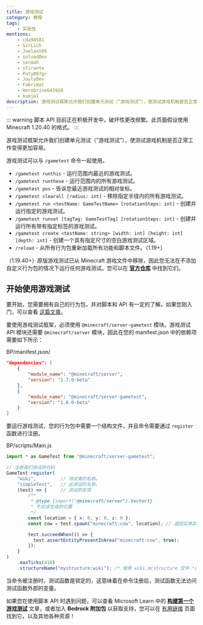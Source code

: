 ```yaml
---
title: 游戏测试
category: 教程
tags:
    - 实验性
mentions:
    - cda94581
    - SirLich
    - Joelant05
    - solvedDev
    - sermah
    - stirante
    - Paty007gr
    - JaylyDev
    - Fabrimat
    - Herobrine643928
    - kumja1
description: 游戏测试框架允许我们创建单元测试（“游戏测试”），使测试游戏机制是否正常工作变得更加容易。
---
```


::: warning
脚本 API 目前正在积极开发中，破坏性更改频繁。此页面假设使用 Minecraft 1.20.40 的格式。
:::

游戏测试框架允许我们创建单元测试（“游戏测试”），使测试游戏机制是否正常工作变得更加容易。

游戏测试可以与 `/gametest` 命令一起使用。

-   `/gametest runthis` - 运行范围内最近的游戏测试。
-   `/gametest runthese` - 运行范围内的所有游戏测试。
-   `/gametest pos` - 告诉您最近游戏测试的相对坐标。
-   `/gametest clearall [radius: int]` - 移除指定半径内的所有游戏测试。
-   `/gametest run <testName: GameTestName> [rotationSteps: int]` - 创建并运行指定的游戏测试。
-   `/gametest runset [tagTag: GameTestTag] [rotationSteps: int]` - 创建并运行所有带有指定标签的游戏测试。
-   `/gametest create <testName: string> [width: int] [height: int] [depth: int]` - 创建一个具有指定尺寸的空白游戏测试区域。
-   `/reload` - 从所有行为包重新加载所有功能和脚本文件。（1.19+）

（1.19.40+）原版游戏测试已从 Minecraft 游戏文件中移除，因此您无法在不添加自定义行为包的情况下运行任何游戏测试。您可以在 [**官方仓库**](https://github.com/microsoft/minecraft-gametests/tree/main/behavior_packs/vanilla_gametest) 中找到它们。

## 开始使用游戏测试

要开始，您需要拥有自己的行为包，并对脚本和 API 有一定的了解。如果您刚入门，可以查看 [这篇文章](../scripting/starting-scripts.md)。

要使用游戏测试框架，必须使用 `@minecraft/server-gametest` 模块。游戏测试 API 模块还需要 `@minecraft/server` 模块，因此在您的 manifest.json 中的依赖项需要如下所示：

<CodeHeader>BP/manifest.json/</CodeHeader>

```json
"dependencies": [
    {
        "module_name": "@minecraft/server",
        "version": "1.7.0-beta"
    },
    {
        "module_name": "@minecraft/server-gametest",
        "version": "1.0.0-beta"
    }
]
```

要运行游戏测试，您的行为包中需要一个结构文件，并且命令需要通过 `register` 函数进行注册。

<CodeHeader>BP/scripts/Main.js</CodeHeader>

```js
import * as GameTest from "@minecraft/server-gametest";

// 注册我们测试的代码
GameTest.register(
    "wiki",         // 测试类的名称。
    "simpleTest",   // 此测试的名称。
    (test) => {     // 测试的实现
        /**
         * @type {import("@minecraft/server").Vector3}
         * 牛应该生成的位置
         */
        const location = { x: 0, y: 0, z: 0 };
        const cow = test.spawn("minecraft:cow", location); // 返回实体实例

        test.succeedWhen(() => {
          test.assertEntityPresentInArea("minecraft:cow", true);
        });
    }
)
    .maxTicks(410)
    .structureName("mystructure:wiki"); /* 使用 wiki.mcstructure 文件 */
```

当命令被注册时，测试函数是锁定的，这意味着在命令注册后，测试函数无法访问测试函数外部的变量。

如果您在使用脚本 API 时遇到问题，可以查看 Microsoft Learn 中的 [**构建第一个游戏测试**](https://learn.microsoft.com/en-us/minecraft/creator/documents/gametestbuildyourfirstgametest) 文章，或者加入 **Bedrock 附加包** 以获取支持，您可以在 [有用链接](../meta/useful-links.md#discord-links) 页面找到它，以及其他各种资源！